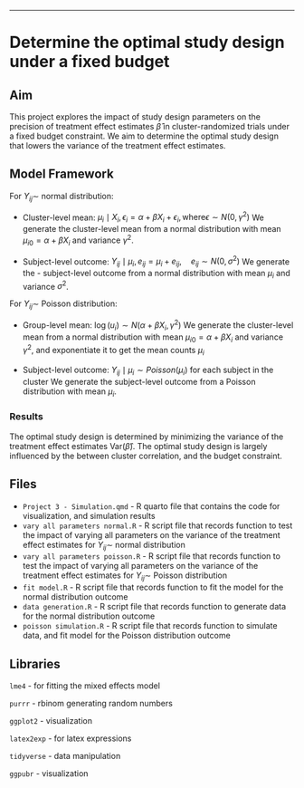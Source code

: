 ------------------------------------------------------------------------
# Determine the optimal study design under a fixed budget

## Aim
This project explores the impact of study design parameters on the precision of treatment effect estimates $\hat{\beta}$ in cluster-randomized trials under a fixed budget constraint. We aim to determine the optimal study design that lowers the variance of the treatment effect estimates.


## Model Framework
For $Y_{ij} \sim$ normal distribution:

- Cluster-level mean: $\mu_i \mid X_i, \epsilon_i = \alpha + \beta X_i + \epsilon_i, \text{where} \epsilon \sim N(0, \gamma^2)$ We generate the cluster-level mean from a normal distribution with mean $\mu_{i0} = \alpha + \beta X_i$ and variance $\gamma^2$.

- Subject-level outcome: $Y_{ij} \mid \mu_i, e_{ij} = \mu_i + e_{ij}, \quad e_{ij} \sim N(0, \sigma^2)$ We generate the - subject-level outcome from a normal distribution with mean $\mu_i$ and variance $\sigma^2$.

For $Y_{ij} \sim$ Poisson distribution:

- Group-level mean: $\log(u_i) \sim N(\alpha + \beta X_i, \gamma^2)$ We generate the cluster-level mean from a normal distribution with mean $\mu_{i0} = \alpha + \beta X_i$ and variance $\gamma^2$, and exponentiate it to get the mean counts $\mu_i$

- Subject-level outcome: $Y_{ij} \mid \mu_i \sim Poisson(\mu_i)$ for each subject in the cluster We generate the subject-level outcome from a Poisson distribution with mean $\mu_i$.


### Results
The optimal study design is determined by minimizing the variance of the treatment effect estimates Var($\hat{\beta}$). The optimal study design is largely influenced by the between cluster correlation, and the budget constraint.

## Files

-   `Project 3 - Simulation.qmd` - R quarto file that contains the code for visualization, and simulation results
-   `vary all parameters normal.R` - R script file that records function to test the impact of varying all parameters on the variance of the treatment effect estimates for $Y_{ij} \sim$ normal distribution
-   `vary all parameters poisson.R` - R script file that records function to test the impact of varying all parameters on the variance of the treatment effect estimates for $Y_{ij} \sim$ Poisson distribution
-   `fit model.R` - R script file that records function to fit the model for the normal distribution outcome
-   `data generation.R` - R script file that records function to generate data for the normal distribution outcome
-   `poisson simulation.R` - R script file that records function to simulate data, and fit model for the Poisson distribution outcome


## Libraries
`lme4` - for fitting the mixed effects model

`purrr` - rbinom generating random numbers

`ggplot2` - visualization

`latex2exp` - for latex expressions

`tidyverse` - data manipulation

`ggpubr` - visualization


